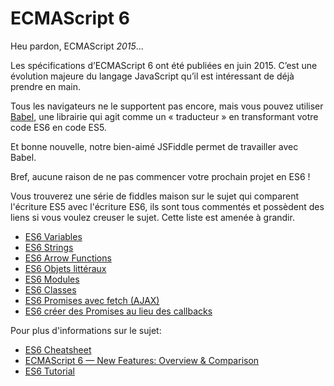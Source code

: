 # ECMAScript 6

Heu pardon, ECMAScript *2015*...

Les spécifications d’ECMAScript 6 ont été publiées en juin 2015. C’est une évolution majeure du langage JavaScript qu’il est intéressant de déjà prendre en main.

Tous les navigateurs ne le supportent pas encore, mais vous pouvez utiliser [Babel](http://babeljs.io/), une librairie qui agit comme un « traducteur » en transformant votre code ES6 en code ES5. 

Et bonne nouvelle, notre bien-aimé JSFiddle permet de travailler avec Babel.

Bref, aucune raison de ne pas commencer votre prochain projet en ES6 ! 

Vous trouverez une série de fiddles maison sur le sujet qui comparent l'écriture ES5 avec l'écriture ES6, ils sont tous commentés et possèdent des liens si vous voulez creuser le sujet. Cette liste est amenée à grandir.

- [ES6 Variables](https://jsfiddle.net/panzerkunst/20v42qq4/)
- [ES6 Strings](https://jsfiddle.net/panzerkunst/eq2drqkn/)
- [ES6 Arrow Functions](https://jsfiddle.net/panzerkunst/avnqzn0d/)
- [ES6 Objets littéraux](https://jsfiddle.net/panzerkunst/1pfs2xwf/)
- [ES6 Modules](https://jsfiddle.net/panzerkunst/x281ebpw/)
- [ES6 Classes](https://jsfiddle.net/panzerkunst/w9gozb39/)
- [ES6 Promises avec fetch (AJAX)](https://jsfiddle.net/panzerkunst/4c02pmfo/)
- [ES6 créer des Promises au lieu des callbacks](https://jsfiddle.net/panzerkunst/oxc84fcm/)

Pour plus d'informations sur le sujet:

- [ES6 Cheatsheet](http://ricostacruz.com/cheatsheets/es6.html)
- [ECMAScript 6 — New Features: Overview & Comparison](http://es6-features.org/#Constants)
- [ES6 Tutorial](http://ccoenraets.github.io/es6-tutorial/index.html)

